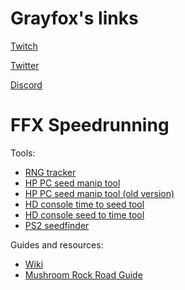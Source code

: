 # Grayfox's links
[Twitch](https://www.twitch.tv/grayfox1996)

[Twitter](https://twitter.com/Grayfox_96)

[Discord](https://discord.com/invite/yRvU3YQ)

# FFX Speedrunning
Tools:
- [RNG tracker](./FFX-RNG-tracker)
- [HP PC seed manip tool](./FFX-HD-PC-seed-manip-tool)
- [HP PC seed manip tool (old version)](https://gist.github.com/Grayfox96/7ee4012edbec4e35ac83b670be78ae1b)
- [HD console time to seed tool](https://gist.github.com/Grayfox96/6cfbfaccc72a022bf276e478ea00cea2)
- [HD console seed to time tool](https://gist.github.com/Grayfox96/1811315da997cc8140ecebdf94f4878a)
- [PS2 seedfinder](https://gist.github.com/Grayfox96/d00747b4da9aacd7a8346d61ec57bf6c)


Guides and resources:
- [Wiki](./FFX-Info)
- [Mushroom Rock Road Guide](https://gist.github.com/Grayfox96/b1384435bcbdee01b0905c2374bc07b0)
